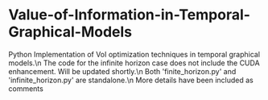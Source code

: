 # Value-of-Information-in-Temporal-Graphical-Models
Python Implementation of VoI optimization techniques in temporal graphical models.\n
The code for the infinite horizon case does not include the CUDA enhancement. Will be updated shortly.\n
Both 'finite_horizon.py' and 'infinite_horizon.py' are standalone.\n
More details have been included as comments
